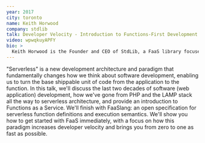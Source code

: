 ```yaml
---
year: 2017
city: toronto
name: Keith Horwood
company: stdlib
talk: Developer Velocity - Introduction to Functions-First Development
video: wpwqkuyAPFY
bio: >
  Keith Horwood is the Founder and CEO of StdLib, a FaaS library focused on providing a comprehensive build-deploy-discover-integrate toolchain for rapid, production-ready, functions-first development. He's previously the author of the popular Node.js framework Nodal, and a bit of a bioinformatics geek. Toronto born-and-raised, Keith is now happily based out of San Francisco.
---
```


"Serverless" is a new development architecture and paradigm that fundamentally changes how we think about software development, enabling us to turn the base shippable unit of code from the application to the function. In this talk, we'll discuss the last two decades of software (web application) development, how we've gone from PHP and the LAMP stack all the way to serverless architecture, and provide an introduction to Functions as a Service. We'll finish with FaaSlang: an open specification for serverless function definitions and execution semantics. We'll show you how to get started with FaaS immediately, with a focus on how this paradigm increases developer velocity and brings you from zero to one as fast as possible.